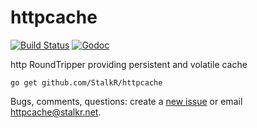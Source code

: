 # httpcache

[![Build Status][1]][2] [![Godoc][3]][4]

http RoundTripper providing persistent and volatile cache

`go get github.com/StalkR/httpcache`

Bugs, comments, questions: create a [new issue][5] or email [httpcache@stalkr.net][6].

[1]: https://github.com/StalkR/httpcache/actions/workflows/build.yml/badge.svg
[2]: https://github.com/StalkR/httpcache/actions/workflows/build.yml
[3]: https://godoc.org/github.com/StalkR/httpcache?status.png
[4]: https://godoc.org/github.com/StalkR/httpcache
[5]: https://github.com/StalkR/httpcache/issues/new
[6]: mailto:httpcache@stalkr.net
